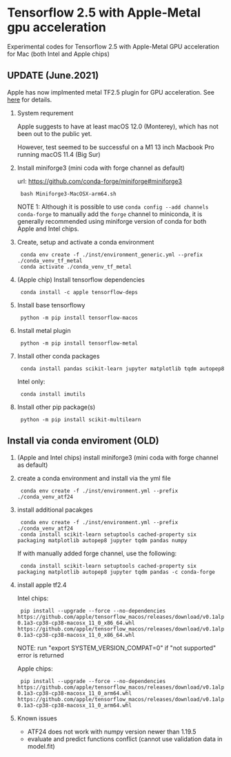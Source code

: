 # Tensorflow 2.5 with Apple-Metal gpu acceleration

Experimental codes for Tensorflow 2.5 with Apple-Metal GPU acceleration for Mac (both Intel and Apple chips)

## UPDATE (June.2021)

Apple has now implmented metal TF2.5 plugin for GPU acceleration. See [here](https://developer.apple.com/metal/tensorflow-plugin/) for details.

1. System requrement

    Apple suggests to have at least macOS 12.0 (Monterey), which has not been out to the public yet.

    However, test seemed to be successful on a M1 13 inch Macbook Pro running macOS 11.4 (Big Sur)

2. Install miniforge3 (mini coda with forge channel as default)

   url: <https://github.com/conda-forge/miniforge#miniforge3>

        bash Miniforge3-MacOSX-arm64.sh

   NOTE 1: Although it is possible to use `conda config --add channels conda-forge`  to manually add the `forge` channel to miniconda, it is generally recommended using miniforge version of conda for both Apple and Intel chips.

3. Create, setup and activate a conda environment

        conda env create -f ./inst/environment_generic.yml --prefix ./conda_venv_tf_metal
        conda activate ./conda_venv_tf_metal

4. (Apple chip) Install tensorflow dependencies

        conda install -c apple tensorflow-deps

5. Install base tensorflowy

        python -m pip install tensorflow-macos

6. Install metal plugin

        python -m pip install tensorflow-metal

7. Install other conda packages

        conda install pandas scikit-learn jupyter matplotlib tqdm autopep8

   Intel only:

        conda install imutils

8. Install other pip package(s)

        python -m pip install scikit-multilearn

## Install via conda enviroment (OLD)

1. (Apple and Intel chips) install miniforge3 (mini coda with forge channel as default)

2. create a conda environment and install via the yml file

        conda env create -f ./inst/environment.yml --prefix ./conda_venv_atf24

3. install additional pacakges

        conda env create -f ./inst/environment.yml --prefix ./conda_venv_atf24
        conda install scikit-learn setuptools cached-property six packaging matplotlib autopep8 jupyter tqdm pandas numpy

   If with manually added forge channel, use the following:

        conda install scikit-learn setuptools cached-property six packaging matplotlib autopep8 jupyter tqdm pandas -c conda-forge

4. install apple tf2.4

    Intel chips:

        pip install --upgrade --force --no-dependencies https://github.com/apple/tensorflow_macos/releases/download/v0.1alpha3/tensorflow_macos-0.1a3-cp38-cp38-macosx_11_0_x86_64.whl https://github.com/apple/tensorflow_macos/releases/download/v0.1alpha3/tensorflow_addons_macos-0.1a3-cp38-cp38-macosx_11_0_x86_64.whl 

    NOTE: run "export SYSTEM_VERSION_COMPAT=0" if "not supported" error is returned

    Apple chips:

        pip install --upgrade --force --no-dependencies https://github.com/apple/tensorflow_macos/releases/download/v0.1alpha3/tensorflow_macos-0.1a3-cp38-cp38-macosx_11_0_arm64.whl https://github.com/apple/tensorflow_macos/releases/download/v0.1alpha3/tensorflow_addons_macos-0.1a3-cp38-cp38-macosx_11_0_arm64.whl

5. Known issues

    - ATF24 does not work with numpy version newer than 1.19.5
    - evaluate and predict functions conflict (cannot use validation data in model.fit)
